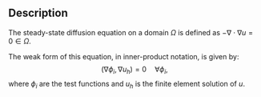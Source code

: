 ## Description

The steady-state diffusion equation on a domain $\Omega$ is defined as
$-\nabla \cdot \nabla u = 0 \in \Omega.$

The weak form of this equation, in inner-product notation, is given by:
$$(\nabla \phi_i, \nabla u_h) = 0 \quad \forall  \phi_i, $$
where $\phi_i$ are the test functions and $u_h$ is the finite element solution of $u$.
